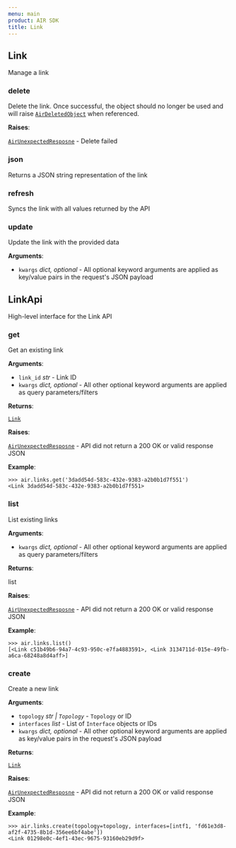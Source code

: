 ```yaml
---
menu: main
product: AIR SDK
title: Link
---
```



## Link

Manage a link

### delete
Delete the link. Once successful, the object should no longer be used and will raise
[`AirDeletedObject`](/docs/exceptions) when referenced.

**Raises**:

  [`AirUnexpectedResposne`](/docs/exceptions) - Delete failed
  
  ### json
  Returns a JSON string representation of the link
  
  ### refresh
  Syncs the link with all values returned by the API
  
  ### update
  Update the link with the provided data
  

**Arguments**:

- `kwargs` _dict, optional_ - All optional keyword arguments are applied as key/value
  pairs in the request's JSON payload

<a name="air_sdk.link.LinkApi"></a>
## LinkApi

High-level interface for the Link API

<a name="air_sdk.link.LinkApi.get"></a>
### get

Get an existing link

**Arguments**:

- `link_id` _str_ - Link ID
- `kwargs` _dict, optional_ - All other optional keyword arguments are applied as query
  parameters/filters
  

**Returns**:

  [`Link`](/docs/link)
  

**Raises**:

  [`AirUnexpectedResposne`](/docs/exceptions) - API did not return a 200 OK
  or valid response JSON
  

**Example**:

```
>>> air.links.get('3dadd54d-583c-432e-9383-a2b0b1d7f551')
<Link 3dadd54d-583c-432e-9383-a2b0b1d7f551>
```

<a name="air_sdk.link.LinkApi.list"></a>
### list

List existing links

**Arguments**:

- `kwargs` _dict, optional_ - All other optional keyword arguments are applied as query
  parameters/filters
  

**Returns**:

  list
  

**Raises**:

  [`AirUnexpectedResposne`](/docs/exceptions) - API did not return a 200 OK
  or valid response JSON
  

**Example**:

```
>>> air.links.list()
[<Link c51b49b6-94a7-4c93-950c-e7fa4883591>, <Link 3134711d-015e-49fb-a6ca-68248a8d4aff>]
```

<a name="air_sdk.link.LinkApi.create"></a>
### create

Create a new link

**Arguments**:

- `topology` _str | `Topology`_ - `Topology` or ID
- `interfaces` _list_ - List of `Interface` objects or IDs
- `kwargs` _dict, optional_ - All other optional keyword arguments are applied as key/value
  pairs in the request's JSON payload
  

**Returns**:

  [`Link`](/docs/link)
  

**Raises**:

  [`AirUnexpectedResposne`](/docs/exceptions) - API did not return a 200 OK
  or valid response JSON
  

**Example**:

```
>>> air.links.create(topology=topology, interfaces=[intf1, 'fd61e3d8-af2f-4735-8b1d-356ee6bf4abe'])
<Link 01298e0c-4ef1-43ec-9675-93160eb29d9f>
```

